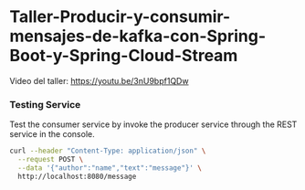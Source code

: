 # Taller-Producir-y-consumir-mensajes-de-kafka-con-Spring-Boot-y-Spring-Cloud-Stream

Video del taller: https://youtu.be/3nU9bpf1QDw

### Testing Service

Test the consumer service by invoke the producer service  through  the REST service in the console.

```sh
curl --header "Content-Type: application/json" \
  --request POST \
  --data '{"author":"name","text":"message"}' \
  http://localhost:8080/message
  ```
